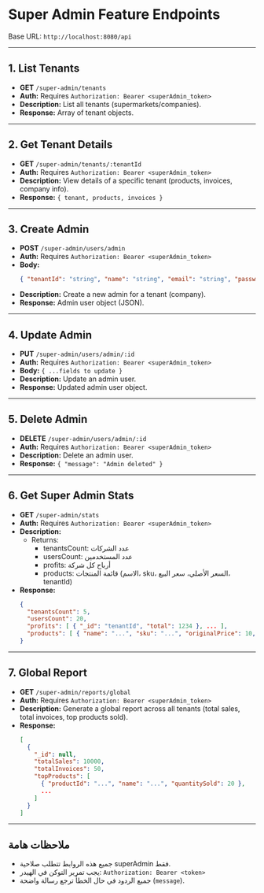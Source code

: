 
# Super Admin Feature Endpoints

Base URL: `http://localhost:8080/api`

---

## 1. List Tenants
- **GET** `/super-admin/tenants`
- **Auth:** Requires `Authorization: Bearer <superAdmin_token>`
- **Description:** List all tenants (supermarkets/companies).
- **Response:** Array of tenant objects.

---

## 2. Get Tenant Details
- **GET** `/super-admin/tenants/:tenantId`
- **Auth:** Requires `Authorization: Bearer <superAdmin_token>`
- **Description:** View details of a specific tenant (products, invoices, company info).
- **Response:** `{ tenant, products, invoices }`

---

## 3. Create Admin
- **POST** `/super-admin/users/admin`
- **Auth:** Requires `Authorization: Bearer <superAdmin_token>`
- **Body:**
  ```json
  { "tenantId": "string", "name": "string", "email": "string", "password": "string" }
  ```
- **Description:** Create a new admin for a tenant (company).
- **Response:** Admin user object (JSON).

---

## 4. Update Admin
- **PUT** `/super-admin/users/admin/:id`
- **Auth:** Requires `Authorization: Bearer <superAdmin_token>`
- **Body:** `{ ...fields to update }`
- **Description:** Update an admin user.
- **Response:** Updated admin user object.

---

## 5. Delete Admin
- **DELETE** `/super-admin/users/admin/:id`
- **Auth:** Requires `Authorization: Bearer <superAdmin_token>`
- **Description:** Delete an admin user.
- **Response:** `{ "message": "Admin deleted" }`

---

## 6. Get Super Admin Stats
- **GET** `/super-admin/stats`
- **Auth:** Requires `Authorization: Bearer <superAdmin_token>`
- **Description:**
  - Returns:
    - tenantsCount: عدد الشركات
    - usersCount: عدد المستخدمين
    - profits: أرباح كل شركة
    - products: قائمة المنتجات (الاسم، sku، السعر الأصلي، سعر البيع، tenantId)
- **Response:**
  ```json
  {
    "tenantsCount": 5,
    "usersCount": 20,
    "profits": [ { "_id": "tenantId", "total": 1234 }, ... ],
    "products": [ { "name": "...", "sku": "...", "originalPrice": 10, "sellingPrice": 15, "tenantId": "..." }, ... ]
  }
  ```

---

## 7. Global Report
- **GET** `/super-admin/reports/global`
- **Auth:** Requires `Authorization: Bearer <superAdmin_token>`
- **Description:** Generate a global report across all tenants (total sales, total invoices, top products sold).
- **Response:**
  ```json
  [
    {
      "_id": null,
      "totalSales": 10000,
      "totalInvoices": 50,
      "topProducts": [
        { "productId": "...", "name": "...", "quantitySold": 20 },
        ...
      ]
    }
  ]
  ```

---

## ملاحظات هامة
- جميع هذه الروابط تتطلب صلاحية superAdmin فقط.
- يجب تمرير التوكن في الهيدر: `Authorization: Bearer <token>`
- جميع الردود في حال الخطأ ترجع رسالة واضحة (`message`).
